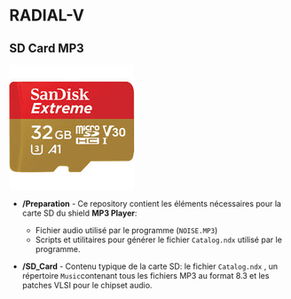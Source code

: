 # RADIAL-V

## SD Card MP3

![carte microSD](microSD.jpg)

* **/Preparation** - Ce repository contient les éléments nécessaires pour la carte SD du shield **MP3 Player**:
  * Fichier audio utilisé par le programme (`NOISE.MP3`)
  * Scripts et utilitaires pour générer le fichier `Catalog.ndx` utilisé par le programme.

* **/SD_Card** - Contenu typique de la carte SD: le fichier `Catalog.ndx` , un répertoire `Music`contenant tous les fichiers MP3 au format 8.3 et les patches VLSI pour le chipset audio.

  

